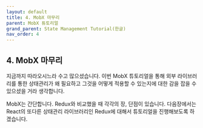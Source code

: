 ```yaml
---
layout: default
title: 4. MobX 마무리
parent: MobX 튜토리얼
grand_parent: State Management Tutorial(한글)
nav_order: 4
---
```


## 4. MobX 마무리

지금까지 따라오시느라 수고 많으셨습니다. 이번 MobX 튜토리얼을 통해 외부 라이브러리를 통한 상태관리가 왜 필요하고 그것을 어떻게 적용할 수 있는지에 대한 감을 잡을 수 있으셨을 거라 생각합니다. 


MobX는 간단합니다. Redux와 비교했을 때 각각의 장, 단점이 있습니다. 다음장에서는 React의 또다른 상태관리 라이브러리인 Redux에 대해서 튜토리얼을 진행해보도록 하겠습니다.